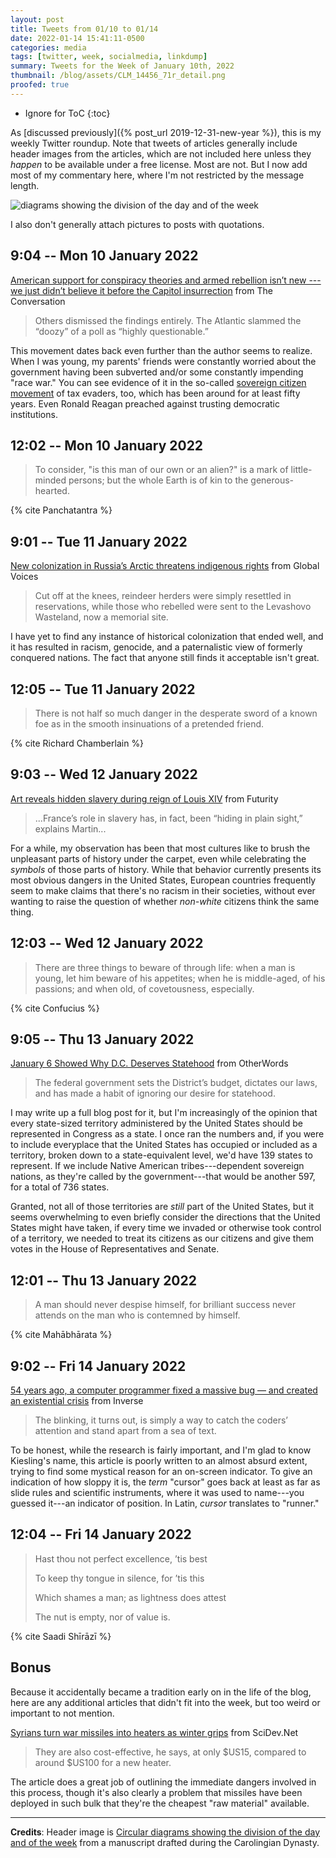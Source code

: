 ```yaml
---
layout: post
title: Tweets from 01/10 to 01/14
date: 2022-01-14 15:41:11-0500
categories: media
tags: [twitter, week, socialmedia, linkdump]
summary: Tweets for the Week of January 10th, 2022
thumbnail: /blog/assets/CLM_14456_71r_detail.png
proofed: true
---
```


* Ignore for ToC
{:toc}

As [discussed previously]({% post_url 2019-12-31-new-year %}), this is my weekly Twitter roundup.  Note that tweets of articles generally include header images from the articles, which are not included here unless they *happen* to be available under a free license.  Most are not.  But I now add most of my commentary here, where I'm not restricted by the message length.

![diagrams showing the division of the day and of the week](/blog/assets/CLM_14456_71r_detail.png "diagrams showing the division of the day and of the week")

I also don't generally attach pictures to posts with quotations.

## 9:04 -- Mon 10 January 2022

[<i class="fab fa-twitter-square"></i>](https://jcolag.github.io/twitter/1480540933766717441) [American support for conspiracy theories and armed rebellion isn’t new --- we just didn’t believe it before the Capitol insurrection](https://theconversation.com/american-support-for-conspiracy-theories-and-armed-rebellion-isnt-new-we-just-didnt-believe-it-before-the-capitol-insurrection-173486) from The Conversation 

 > Others dismissed the findings entirely. The Atlantic slammed the “doozy” of a poll as “highly questionable.”

This movement dates back even further than the author seems to realize.  When I was young, my parents' friends were constantly worried about the government having been subverted and/or some constantly impending "race war."  You can see evidence of it in the so-called [sovereign citizen movement](https://en.wikipedia.org/wiki/Sovereign_citizen_movement) of tax evaders, too, which has been around for at least fifty years.  Even Ronald Reagan preached against trusting democratic institutions.

## 12:02 -- Mon 10 January 2022

[<i class="fab fa-twitter-square"></i>](https://jcolag.github.io/twitter/1480585728665001990)

 > To consider, "is this man of our own or an alien?" is a mark of little-minded
persons; but the whole Earth is of kin to the generous-hearted.

{% cite Panchatantra %}

## 9:01 -- Tue 11 January 2022

[<i class="fab fa-twitter-square"></i>](https://jcolag.github.io/twitter/1480902566762401796) [New colonization in Russia’s Arctic threatens indigenous rights](https://globalvoices.org/2022/01/03/new-colonization-in-russias-arctic-threatens-indigenous-rights/) from Global Voices

 > Cut off at the knees, reindeer herders were simply resettled in reservations, while those who rebelled were sent to the Levashovo Wasteland, now a memorial site.

I have yet to find any instance of historical colonization that ended well, and it has resulted in racism, genocide, and a paternalistic view of formerly conquered nations.  The fact that anyone still finds it acceptable isn't great.

## 12:05 -- Tue 11 January 2022

[<i class="fab fa-twitter-square"></i>](https://jcolag.github.io/twitter/1480948871585054726)

 > There is not half so much danger in the desperate sword of a known foe as in the smooth insinuations of a pretended friend.

{% cite Richard Chamberlain %}

## 9:03 -- Wed 12 January 2022

[<i class="fab fa-twitter-square"></i>](https://jcolag.github.io/twitter/1481265457751642113) [Art reveals hidden slavery during reign of Louis XIV](https://www.futurity.org/slavery-france-art-2678202-2/) from Futurity

 > ...France’s role in slavery has, in fact, been “hiding in plain sight,” explains Martin...

For a while, my observation has been that most cultures like to brush the unpleasant parts of history under the carpet, even while celebrating the *symbols* of those parts of history.  While that behavior currently presents its most obvious dangers in the United States, European countries frequently seem to make claims that there's no racism in their societies, without ever wanting to raise the question of whether *non-white* citizens think the same thing.

## 12:03 -- Wed 12 January 2022

[<i class="fab fa-twitter-square"></i>](https://jcolag.github.io/twitter/1481310755957850115)

 > There are three things to beware of through life: when a man is young, let him beware of his appetites; when he is middle-aged, of his passions; and when old, of covetousness, especially.

{% cite Confucius %}

## 9:05 -- Thu 13 January 2022

[<i class="fab fa-twitter-square"></i>](https://jcolag.github.io/twitter/1481628348862410759) [January 6 Showed Why D.C. Deserves Statehood](https://otherwords.org/january-6-showed-why-d-c-deserves-statehood/) from OtherWords

 > The federal government sets the District’s budget, dictates our laws, and has made a habit of ignoring our desire for statehood.

I may write up a full blog post for it, but I'm increasingly of the opinion that every state-sized territory administered by the United States should be represented in Congress as a state.  I once ran the numbers and, if you were to include everyplace that the United States has occupied or included as a territory, broken down to a state-equivalent level, we'd have 139 states to represent.  If we include Native American tribes---dependent sovereign nations, as they're called by the government---that would be another 597, for a total of 736 states.

Granted, not all of those territories are *still* part of the United States, but it seems overwhelming to even briefly consider the directions that the United States might have taken, if every time we invaded or otherwise took control of a territory, we needed to treat its citizens as our citizens and give them votes in the House of Representatives and Senate.

## 12:01 -- Thu 13 January 2022

[<i class="fab fa-twitter-square"></i>](https://jcolag.github.io/twitter/1481672640653934595)

 > A man should never despise himself, for brilliant success never attends on the man who is contemned by himself.

{% cite Mahābhārata %}

## 9:02 -- Fri 14 January 2022

[<i class="fab fa-twitter-square"></i>](https://jcolag.github.io/twitter/1481989981694431232) [54 years ago, a computer programmer fixed a massive bug — and created an existential crisis](https://www.inverse.com/innovation/blinking-cursor-history) from Inverse

 > The blinking, it turns out, is simply a way to catch the coders’ attention and stand apart from a sea of text.

To be honest, while the research is fairly important, and I'm glad to know Kiesling's name, this article is poorly written to an almost absurd extent, trying to find some mystical reason for an on-screen indicator.  To give an indication of how sloppy it is, the *term* "cursor" goes back at least as far as slide rules and scientific instruments, where it was used to name---you guessed it---an indicator of position.  In Latin, *cursor* translates to "runner."

## 12:04 -- Fri 14 January 2022

[<i class="fab fa-twitter-square"></i>](https://jcolag.github.io/twitter/1482035783351476226)

 > Hast thou not perfect excellence, ’tis best
 >
 > To keep thy tongue in silence, for ’tis this
 >
 > Which shames a man; as lightness does attest
 >
 > The nut is empty, nor of value is.

{% cite Saadi Shīrāzī %}

## Bonus

Because it accidentally became a tradition early on in the life of the blog, here are any additional articles that didn't fit into the week, but too weird or important to not mention.

<i class="fas fa-square"></i> [Syrians turn war missiles into heaters as winter grips](https://www.scidev.net/global/syrians-turn-war-missiles-into-heaters-as-winter-grips/) from SciDev.Net

 > They are also cost-effective, he says, at only $US15, compared to around $US100 for a new heater.

The article does a great job of outlining the immediate dangers involved in this process, though it's also clearly a problem that missiles have been deployed in such bulk that they're the cheapest "raw material" available.

* * *

**Credits**:  Header image is [Circular diagrams showing the division of the day and of the week](https://commons.wikimedia.org/wiki/File:CLM_14456_71r_detail.jpg) from a manuscript drafted during the Carolingian Dynasty.
